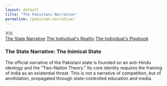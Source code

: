 ```yaml
---
layout: default
title: "The Pakistani Narrative"
permalink: /pakistan-narrative/
---
```


<div class="flag-container">
  <span title="Pakistan" role="img" aria-label="Pakistan Flag">🇵🇰</span>
</div>

<div class="master-detail-container">
  <div class="master-pane">
    <a href="#strategic" class="master-link active">The State Narrative</a>
    <a href="#reality" class="master-link">The Individual's Reality</a>
    <a href="#playbook" class="master-link">The Individual's Playbook</a>
  </div>
  <div class="detail-pane">
    <div id="strategic" class="detail-content">
      <h3>The State Narrative: The Inimical State</h3>
      <p>The official narrative of the Pakistani state is founded on an anti-Hindu ideology and the "Two-Nation Theory." Its core identity requires the framing of India as an existential threat. This is not a narrative of competition, but of annihilation, propagated through state-controlled education and media.</p>
    </div>
    <div id="reality" class="detail-content" style="display:none;">
      <h3>The Individual's Reality: The "Operating System" of Contempt</h3>
      <p>The on-the-ground experience for an Indian is a high probability of encountering an undercurrent of contempt and undeserved superiority, even from people who appear friendly. This is the predictable output of a 75-year state-run indoctrination program. Do not mistake cultural warmth (enjoying Bollywood, etc.) for an ideological override.</p>
    </div>
    <div id="playbook" class="detail-content" style="display:none;">
      <h3>The Individual's Playbook: A Framework of Dignity</h3>
      <p>The goal is not friendship; it is to protect your professional interests and your mental peace. The core principle is: <strong>Maintain Professional Distance. Demand Professional Respect.</strong></p>
      <ul>
        <li><strong>In Professional Settings:</strong> Your armor is impeccable professionalism. Be polite, be formal, and document everything. If contempt becomes discrimination, use the system (HR).</li>
        <li><strong>In Social Settings:</strong> Be friendly, but not friends. The bar for personal trust is extraordinarily high and requires extraordinary evidence that they have overcome their programming.</li>
      </ul>
    </div>
  </div>
</div>

<script>
  const links = document.querySelectorAll('.master-link');
  const contents = document.querySelectorAll('.detail-content');

  links.forEach(link => {
    link.addEventListener('click', function(e) {
      e.preventDefault();
      const targetId = this.getAttribute('href').substring(1);

      links.forEach(l => l.classList.remove('active'));
      this.classList.add('active');

      contents.forEach(content => {
        if (content.id === targetId) {
          content.style.display = 'block';
        } else {
          content.style.display = 'none';
        }
      });
    });
  });
</script>